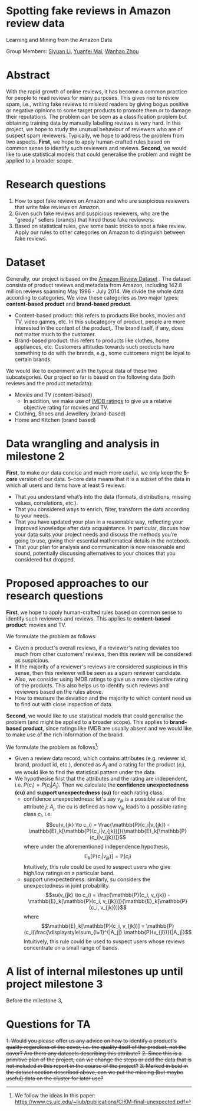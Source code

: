 # Spotting fake reviews in Amazon review data

Learning and Mining from the Amazon Data

Group Members: [Siyuan Li](mailto:siyuan.li@epfl.ch), [Yuanfei Mai](mailto:yuanfei.mai@epfl.ch), [Wanhao Zhou](mailto:wanhao.zhou@epfl.ch)

# Abstract
With the rapid growth of online reviews, it has become a common practice for people to read reviews for many purposes. This gives rise to review spam, i.e., writing fake reviews to mislead readers by giving bogus positive or negative opinions to some target products to promote them or to damage their reputations.  The problem can be seen as a classification problem but obtaining training data by manually labelling reviews is very hard.  In this project, we hope to study the unusual behaviour of reviewers who are of suspect spam reviewers. Typically, we hope to address the problem from two aspects. **First**, we hope to apply human-crafted rules based on common sense to identify such reviewers and reviews. **Second**, we would like to use statistical models that could generalise the problem and might be applied to a broader scope.

# Research questions
1. How to spot fake reviews on Amazon and who are suspicious reviewers that write fake reviews on Amazon.
2. Given such fake reviews and suspicious reviewers, who are the "greedy" sellers (brands) that hired those fake reviewers.
3. Based on statistical rules, give some basic tricks to spot a fake review. Apply our rules to other categories on Amazon to distinguish between fake reviews.



# Dataset
Generally, our project is based on the [Amazon Review Dataset](http://jmcauley.ucsd.edu/data/amazon/) . The dataset consists of product reviews and metadata from Amazon, including 142.8 million reviews spanning May 1996 - July 2014. 
We divide the whole data according to categories. We view these categories as two major types: **content-based product** and **brand-based product**.
- Content-based product: this refers to products like books, movies and TV, video games, etc. In this subcategory of product, people are more interested in the content of the product,. The brand itself, if any, does not matter much to the customer.
- Brand-based product: this refers to products like clothes, home appliances, etc. Customers attitudes towards such products have something to do with the brands, e.g., some customers might be loyal to certain brands.

We would like to experiment with the typical data of these two subcategories. Our project so far is based on the following data (both reviews and the product metadata):
- Movies and TV (content-based)
	- In addition, we make use of [IMDB ratings](https://datasets.imdbws.com/) to give us a relative objective rating for movies and TV.
- Clothing, Shoes and Jewellery (brand-based)
- Home and Kitchen (brand based)

# Data wrangling and analysis in milestone 2
**First**, to make our data concise and much more useful, we only keep the **5-core** version of our data. 5-core data means that it is a subset of the data in which all users and items have at least 5 reviews.
-   That you understand what’s into the data (formats, distributions, missing values, correlations, etc.).
-   That you considered ways to enrich, filter, transform the data according to your needs.
-   That you have updated your plan in a reasonable way, reflecting your improved knowledge after data acquaintance. In particular, discuss how your data suits your project needs and discuss the methods you’re going to use, giving their essential mathematical details in the notebook.
-   That your plan for analysis and communication is now reasonable and sound, potentially discussing alternatives to your choices that you considered but dropped.

# Proposed approaches to our research questions
**First**, we hope to apply human-crafted rules based on common sense to identify such reviewers and reviews. This applies to **content-based product**: movies and TV. 

We formulate the problem as follows: 

- Given a product's overall reviews, if a reviewer's rating deviates too much from other customers' reviews, then this review will be considered as suspicious.
- If the majority of a reviewer's reviews are considered suspicious in this sense, then this reviewer will be seen as a spam reviewer candidate.
- Also, we consider using IMDB ratings to give us a more objective rating of the products. This also helps us to identify such reviews and reviewers based on the rules above.
- How to measure the deviation and the majority to which content need us to find out with close inspection of data.

**Second**, we would like to use statistical models that could generalise the problem (and might be applied to a broader scope). This applies to **brand-based product**, since ratings like IMDB are usually absent and we would like to make use of the rich information of the brand.

We formulate the problem as follows[^1]:
- Given a review data record, which contains attributes (e.g. reviewer id, brand, product id, etc.), denoted as $A_j$ and a rating for the product ($c_i$), we would like to find the statistical pattern under the data.
- We hypothesise first that the attributes and the rating are independent, i.e. $P(c_i) = P(c_i|A_j)$. Then we calculate the **confidence unexpectedness (cu)** and **support unexpectedness (su)** for each rating class.
	- confidence unexpectedness: let's say $v_{jk}$ is a possible value of the attribute $j$: $A_j$, the cu is defined as how $v_{jk}$ leads to a possible rating class $c_i$, i.e. $$cu(v_{jk} \to c_i) = \frac{\mathbb{P}(c_i|v_{jk}) - \mathbb{E}_k[\mathbb{P}(c_i|v_{jk})]}{\mathbb{E}_k[\mathbb{P}(c_i|v_{jk})]}$$where under the aforementioned independence hypothesis, $$\mathbb{E}_k[\mathbb{P}(c_i|v_{jk})] = \mathbb{P}(c_i)$$
Intuitively, this rule could be used to suspect users who give high/low ratings on a particular band.
	- support unexpectedness: similarly, su considers the unexpectedness in joint probability. $$su(v_{jk} \to c_i) = \frac{\mathbb{P}(c_i, v_{jk}) - \mathbb{E}_k[\mathbb{P}(c_i, v_{jk})]}{\mathbb{E}_k[\mathbb{P}(c_i, v_{jk})]}$$ where $$\mathbb{E}_k[\mathbb{P}(c_i, v_{jk})] = \mathbb{P}(c_i)\frac{\displaystyle\sum_{l=1}^{|A_j|} \mathbb{P}(v_{jl})}{|A_j|}$$ Intuitively, this rule could be used to suspect users whose reviews concentrate on a small range of bands.


[^1]: We follow the ideas in this paper: https://www.cs.uic.edu/~liub/publications/CIKM-final-unexpected.pdf



# A list of internal milestones up until project milestone 3
Before the milestone 3, 

# Questions for TA
~~1. Would you please offer us any advice on how to identify a product's quality regardless of the cover, i.e. the quality itself of the product, not the cover? Are there any datasets describing this attribute?~~
~~2. Since this is a primitive plan of the project, can we change the steps or add the data that is not included in this report in the course of the project?~~
~~3. Marked in bold in the dataset section described above, can we put the missing (but maybe useful) data on the cluster for later use?~~
